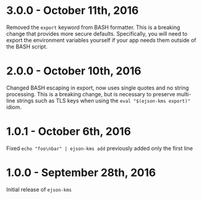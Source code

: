 # 3.0.0 - October 11th, 2016

Removed the `export` keyword from BASH formatter.
This is a breaking change that provides more secure defaults. Specifically,
you will need to export the environment variables yourself if your app needs
them outside of the BASH script.

# 2.0.0 - October 10th, 2016

Changed BASH escaping in export, now uses single quotes and no string processing.
This is a breaking change, but is necessary to preserve multi-line strings such
as TLS keys when using the `eval "$(ejson-kms export)"` idiom.

# 1.0.1 - October 6th, 2016

Fixed `echo "foo\nbar" | ejson-kms add` previously added only the first line

# 1.0.0 - September 28th, 2016

Initial release of `ejson-kms`
